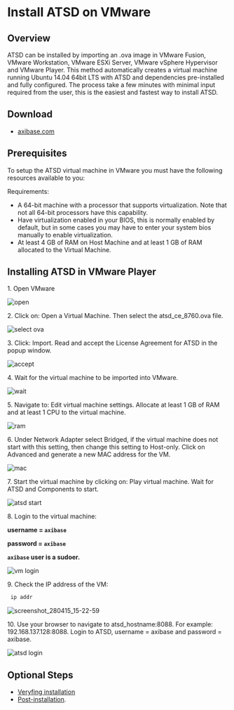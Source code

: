 # Install ATSD on VMware

## Overview

ATSD can be installed by importing an .ova image in VMware Fusion,
VMware Workstation, VMware ESXi Server, VMware vSphere Hypervisor and
VMware Player. This method automatically creates a virtual machine
running Ubuntu 14.04 64bit LTS with ATSD and dependencies pre-installed
and fully configured. The process take a few minutes with minimal input
required from the user, this is the easiest and fastest way to install
ATSD.

## Download

* [axibase.com](https://axibase.com/public/atsd_ce.ova)

## Prerequisites

To setup the ATSD virtual machine in VMware you must have the following
resources available to you:

Requirements:

-   A 64-bit machine with a processor that supports virtualization. Note
    that not all 64-bit processors have this capability.
-   Have virtualization enabled in your BIOS, this is normally enabled
    by default, but in some cases you may have to enter your system bios
    manually to enable virtualization.
-   At least 4 GB of RAM on Host Machine and at least 1 GB of RAM
    allocated to the Virtual Machine.

## Installing ATSD in VMware Player

​1. Open VMware

![](images/open.png "open")

​2. Click on: Open a Virtual Machine. Then select the atsd\_ce\_8760.ova
file.

![](images/select-ova1.png "select ova")

​3. Click: Import. Read and accept the License Agreement for ATSD in the
popup window.

![](images/accept.png "accept")

​4. Wait for the virtual machine to be imported into VMware.

![](images/wait.png "wait")

​5. Navigate to: Edit virtual machine settings. Allocate at least 1 GB
of RAM and at least 1 CPU to the virtual machine.

![](images/ram1.png "ram")

​6. Under Network Adapter select Bridged, if the virtual machine does
not start with this setting, then change this setting to Host-only.
Click on Advanced and generate a new MAC address for the VM.

![](images/mac.png "mac")

​7. Start the virtual machine by clicking on: Play virtual machine. Wait
for ATSD and Components to start.

![](images/atsd-start1.png "atsd start")

​8. Login to the virtual machine:

**username = `axibase`**

**password = `axibase`**

**`axibase` user is a sudoer.**

![](images/vm-login.png "vm login")

​9. Check the IP address of the VM:

```sh
 ip addr                                                                  
```

![](images/screenshot_280415_15-22-59.png "screenshot_280415_15-22-59")

​10. Use your browser to navigate to atsd_hostname:8088. For example:
192.168.137.128:8088. Login to ATSD, username = axibase and password =
axibase.

![](images/atsd-login1.png "atsd login")

## Optional Steps
- [Veryfing installation](veryfing-installation.md)
- [Post-installation](post-installation.md).
